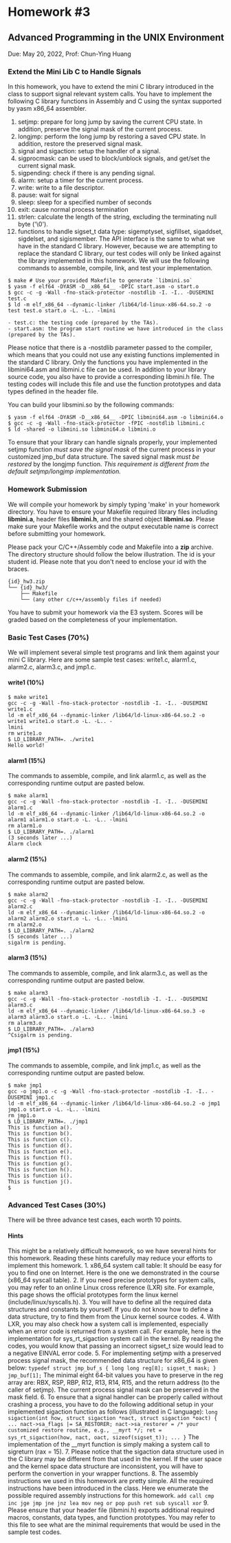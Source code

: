 # Homework #3
## Advanced Programming in the UNIX Environment
Due: May 20, 2022, Prof: Chun-Ying Huang

### Extend the Mini Lib C to Handle Signals
In this homework, you have to extend the mini C library introduced in the class to support signal relevant system calls. You have to implement the following C library functions in Assembly and C using the syntax supported by yasm x86_64 assembler.
1. setjmp: prepare for long jump by saving the current CPU state. In addition, preserve the signal mask of the current process.
2. longjmp: perform the long jump by restoring a saved CPU state. In addition, restore the preserved signal mask.
3. signal and sigaction: setup the handler of a signal.
4. sigprocmask: can be used to block/unblock signals, and get/set the current signal mask.
5. sigpending: check if there is any pending signal.
6. alarm: setup a timer for the current process.
7. write: write to a file descriptor.
8. pause: wait for signal
9. sleep: sleep for a specified number of seconds
10. exit: cause normal process termination
11. strlen: calculate the length of the string, excluding the terminating null byte ('\0').
12. functions to handle sigset_t data type: sigemptyset, sigfillset, sigaddset, sigdelset, and sigismember.
The API interface is the same to what we have in the standard C library. However, because we are attempting to replace the standard C library, our test codes will only be linked against the library implemented in this homework. We will use the following commands to assemble, compile, link, and test your implementation.
```
$ make # Use your provided Makefile to generate `libmini.so`
$ yasm -f elf64 -DYASM -D__x86_64__ -DPIC start.asm -o start.o
$ gcc -c -g -Wall -fno-stack-protector -nostdlib -I. -I.. -DUSEMINI test.c
$ ld -m elf_x86_64 --dynamic-linker /lib64/ld-linux-x86-64.so.2 -o test test.o start.o -L. -L.. -lmini
```
    - test.c: the testing code (prepared by the TAs).
    - start.asm: the program start routine we have introduced in the class (prepared by the TAs).
Please notice that there is a -nostdlib parameter passed to the compiler, which means that you could not use any existing functions implemented in the standard C library. Only the functions you have implemented in the libmini64.asm and libmini.c file can be used. In addition to your library source code, you also have to provide a corresponding libmini.h file. The testing codes will include this file and use the function prototypes and data types defined in the header file.

You can build your libsmini.so by the following commands:
```
$ yasm -f elf64 -DYASM -D__x86_64__ -DPIC libmini64.asm -o libmini64.o
$ gcc -c -g -Wall -fno-stack-protector -fPIC -nostdlib libmini.c
$ ld -shared -o libmini.so libmini64.o libmini.o
```
To ensure that your library can handle signals properly, your implemented setjmp function *must save the signal mask* of the current process in your customized jmp_buf data structure. The saved signal mask *must be restored* by the longjmp function. *This requirement is different from the default setjmp/longjmp implementation.*
### Homework Submission
We will compile your homework by simply typing 'make' in your homework directory. You have to ensure your Makefile required library files including **libmini.a**, header files **libmini.h**, and the shared object **libmini.so**. Please make sure your Makefile works and the output executable name is correct before submitting your homework.

Please pack your C/C++/Assembly code and Makefile into a **zip** archive. The directory structure should follow the below illustration. The id is your student id. Please note that you don't need to enclose your id with the braces.
```
{id}_hw3.zip
└── {id}_hw3/
    ├── Makefile
    └── (any other c/c++/assembly files if needed)
```
You have to submit your homework via the E3 system. Scores will be graded based on the completeness of your implementation.
### Basic Test Cases (70%)
We will implement several simple test programs and link them against your mini C library. Here are some sample test cases: write1.c, alarm1.c, alarm2.c, alarm3.c, and jmp1.c.
#### write1 (10%)
```
$ make write1
gcc -c -g -Wall -fno-stack-protector -nostdlib -I. -I.. -DUSEMINI write1.c
ld -m elf_x86_64 --dynamic-linker /lib64/ld-linux-x86-64.so.2 -o write1 write1.o start.o -L. -L.. -
lmini
rm write1.o
$ LD_LIBRARY_PATH=. ./write1
Hello world!
```
#### alarm1 (15%)
The commands to assemble, compile, and link alarm1.c, as well as the corresponding runtime output are pasted below.
```
$ make alarm1
gcc -c -g -Wall -fno-stack-protector -nostdlib -I. -I.. -DUSEMINI alarm1.c
ld -m elf_x86_64 --dynamic-linker /lib64/ld-linux-x86-64.so.2 -o alarm1 alarm1.o start.o -L. -L.. -lmini
rm alarm1.o
$ LD_LIBRARY_PATH=. ./alarm1
(3 seconds later ...)
Alarm clock
```
#### alarm2 (15%)
The commands to assemble, compile, and link alarm2.c, as well as the corresponding runtime output are pasted below.
```
$ make alarm2
gcc -c -g -Wall -fno-stack-protector -nostdlib -I. -I.. -DUSEMINI alarm2.c
ld -m elf_x86_64 --dynamic-linker /lib64/ld-linux-x86-64.so.2 -o alarm2 alarm2.o start.o -L. -L.. -lmini
rm alarm2.o
$ LD_LIBRARY_PATH=. ./alarm2
(5 seconds later ...)
sigalrm is pending.
```
#### alarm3 (15%)
The commands to assemble, compile, and link alarm3.c, as well as the corresponding runtime output are pasted below.
```
$ make alarm3
gcc -c -g -Wall -fno-stack-protector -nostdlib -I. -I.. -DUSEMINI alarm3.c
ld -m elf_x86_64 --dynamic-linker /lib64/ld-linux-x86-64.so.3 -o alarm3 alarm3.o start.o -L. -L.. -lmini
rm alarm3.o
$ LD_LIBRARY_PATH=. ./alarm3
^Csigalrm is pending.
```
#### jmp1 (15%)
The commands to assemble, compile, and link jmp1.c, as well as the corresponding runtime output are pasted below.
```
$ make jmp1
gcc -o jmp1.o -c -g -Wall -fno-stack-protector -nostdlib -I. -I.. -DUSEMINI jmp1.c
ld -m elf_x86_64 --dynamic-linker /lib64/ld-linux-x86-64.so.2 -o jmp1 jmp1.o start.o -L. -L.. -lmini
rm jmp1.o
$ LD_LIBRARY_PATH=. ./jmp1
This is function a().
This is function b().
This is function c().
This is function d().
This is function e().
This is function f().
This is function g().
This is function h().
This is function i().
This is function j().
$
```
### Advanced Test Cases (30%)
There will be three advance test cases, each worth 10 points.
#### Hints
This might be a relatively difficult homework, so we have several hints for this homework. Reading these hints carefully may reduce your efforts to implement this homework.
    1. x86_64 system call table: It should be easy for you to find one on Internet. Here is the one we demonstrated in the course (x86_64 syscall table).
    2. If you need precise prototypes for system calls, you may refer to an online Linux cross reference (LXR) site. For example, this page shows the official prototypes form the linux kernel (include/linux/syscalls.h).
    3. You will have to define all the required data structures and constants by yourself. If you do not know how to define a data structure, try to find them from the Linux kernel source codes.
    4. With LXR, you may also check how a system call is implemented, especially when an error code is returned from a system call. For example, here is the implementation for sys_rt_sigaction system call in the kernel. By reading the codes, you would know that passing an incorrect sigset_t size would lead to a negative EINVAL error code.
    5. For implementing setjmp with a preserved process signal mask, the recommended data structure for x86_64 is given below:
    ```
    typedef struct jmp_buf_s {
    long long reg[8];
    sigset_t mask;
    } jmp_buf[1];
    ```
    The minimal eight 64-bit values you have to preserve in the reg array are: RBX, RSP, RBP, R12, R13, R14, R15, and the return address (to the caller of setjmp). The current process signal mask can be preserved in the mask field.
    6. To ensure that a signal handler can be properly called without crashing a process, you have to do the following additional setup in your implemented sigaction function as follows (illustrated in C language):
    ```
    long sigaction(int how, struct sigaction *nact, struct sigaction *oact) {
    ...
    nact->sa_flags |= SA_RESTORER;
    nact->sa_restorer = /* your customized restore routine, e.g., __myrt */;
    ret = sys_rt_sigaction(how, nact, oact, sizeof(sigset_t));
    ...
    }
    ```
    The implementation of the __myrt function is simply making a system call to sigreturn (rax = 15).
    7. Please notice that the sigaction data structure used in the C library may be different from that used in the kernel. If the user space and the kernel space data structure are inconsistent, you will have to perform the convertion in your wrapper functions.
    8. The assembly instructions we used in this homework are pretty simple. All the required instructions have been introduced in the class. Here we enumerate the possible required assembly instructions for this homework.
    ```
    add call cmp inc jge jmp jne
    jnz lea mov neg or pop push
    ret sub syscall xor
    ```
    9. Please ensure that your header file (libmini.h) exports additional required macros, constants, data types, and function prototypes. You may refer to this file to see what are the minimal requirements that would be used in the sample test codes.